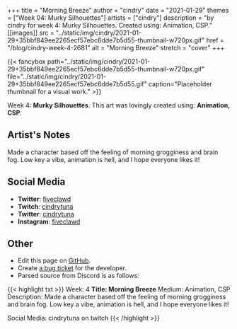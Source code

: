 +++
title =       "Morning Breeze"
author =      "cindry"
date =        "2021-01-29"
themes =      ["Week 04: Murky Silhouettes"]
artists =     ["cindry"]
description = "by cindry for week 4: Murky Silhouettes. Created using: Animation, CSP."
[[images]]
              src = "../static/img/cindry/2021-01-29+35bbf849ee2265ecf57ebc6dde7b5d55-thumbnail-w720px.gif"
              href = "/blog/cindry-week-4-2681"
              alt = "Morning Breeze"
              stretch = "cover"
+++


{{< fancybox path="../static/img/cindry/2021-01-29+35bbf849ee2265ecf57ebc6dde7b5d55-thumbnail-w720px.gif" file="../static/img/cindry/2021-01-29+35bbf849ee2265ecf57ebc6dde7b5d55.gif" caption="Placeholder thumbnail for a visual work." >}}


Week 4: **Murky Silhouettes**. This art was lovingly created using: **Animation, CSP**.

## Artist's Notes

Made a character based off the feeling of morning grogginess and brain fog. Low key a vibe, animation is hell, and I hope everyone likes it!

## Social Media

- **Twitter**: <a href='https://twitter.com/fiveclawd' target='_blank'>fiveclawd</a>
- **Twitch**: <a href='https://twitch.tv/cindrytuna' target='_blank'>cindrytuna</a>
- **Twitter**: <a href='https://twitter.com/cindrytuna' target='_blank'>cindrytuna</a>
- **Instagram**: <a href='https://instagram.com/fiveclawd' target='_blank'>fiveclawd</a>

## Other

- Edit this page on [GitHub](https://github.com/teaminkling/web-refresh/edit/main/content/blog/cindry-week-4-2681.md).
- Create [a bug ticket](https://github.com/teaminkling/web-refresh/issues/new?assignees=&labels=bug&template=problem-report.md&title=) for the developer.
- Parsed source from Discord is as follows:

{{< highlight txt >}}
Week: 4
**Title:  Morning Breeze**
Medium: Animation, CSP
Description: Made a character based off the feeling of morning grogginess and brain fog. Low key a vibe, animation is hell, and I hope everyone likes it!

Social Media: cindrytuna on twitch
{{< /highlight >}}
